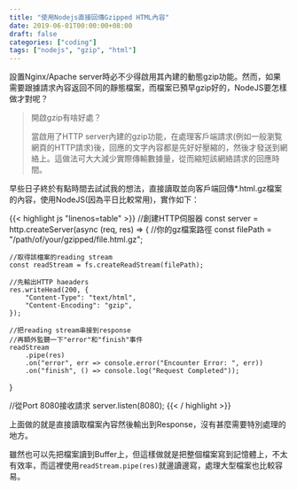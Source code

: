 ```yaml
---
title: "使用Nodejs直接回傳Gzipped HTML內容"
date: 2019-06-01T00:00:00+08:00
draft: false
categories: ["coding"]
tags: ["nodejs", "gzip", "html"]
---
```


設置Nginx/Apache server時必不少得啟用其內建的動態gzip功能。然而，如果需要跟據請求內容返回不同的靜態檔案，而檔案已預早gzip好的，NodeJS要怎樣做才對呢？

<!--more-->

> 開啟gzip有啥好處？
>
> 當啟用了HTTP server內建的gzip功能，在處理客戶端請求(例如一般瀏覧網頁的HTTP請求)後，回應的文字內容都是先好好壓縮的，然後才發送到網絡上。這做法可大大減少實際傳輸數據量，從而縮短該網絡請求的回應時間。

早些日子終於有點時間去試試我的想法，直接讀取並向客戶端回傳*.html.gz檔案的內容，使用NodeJS(因為平日比較常用)，實作如下：

{{< highlight js "linenos=table" >}}
//創建HTTP伺服器
const server = http.createServer(async (req, res) => {
    //你的gz檔案路徑
    const filePath = "/path/of/your/gzipped/file.html.gz";

    //取得該檔案的reading stream
    const readStream = fs.createReadStream(filePath);

    //先輸出HTTP haeaders
    res.writeHead(200, {
        "Content-Type": "text/html",
        "Content-Encoding": "gzip",
    });

    //把reading stream串接到response
    //再額外監聽一下"error"和"finish"事件
    readStream
        .pipe(res)
        .on("error", err => console.error("Encounter Error: ", err))
        .on("finish", () => console.log("Request Completed"));
}

//從Port 8080接收請求
server.listen(8080);
{{< / highlight >}}

上面做的就是直接讀取檔案內容然後輸出到Response，沒有甚麼需要特別處理的地方。

雖然也可以先把檔案讀到Buffer上，但這樣做就是把整個檔案寫到記憶體上，不太有效率，而這裡使用```readStream.pipe(res)```就邊讀邊寫，處理大型檔案也比較容易。
